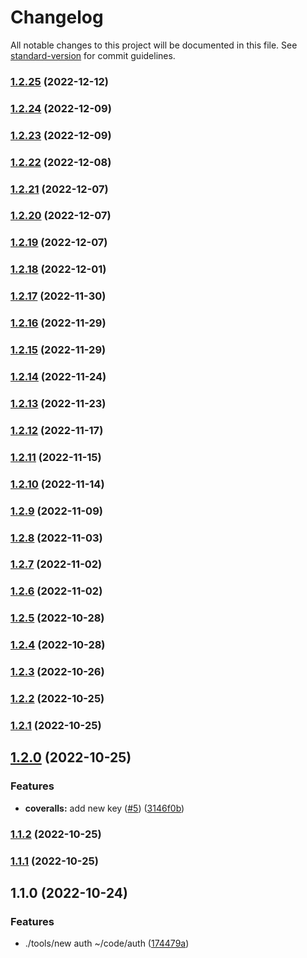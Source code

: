 # Changelog

All notable changes to this project will be documented in this file. See [standard-version](https://github.com/conventional-changelog/standard-version) for commit guidelines.

### [1.2.25](https://github.com/alexfalkowski/auth/compare/v1.2.24...v1.2.25) (2022-12-12)

### [1.2.24](https://github.com/alexfalkowski/auth/compare/v1.2.23...v1.2.24) (2022-12-09)

### [1.2.23](https://github.com/alexfalkowski/auth/compare/v1.2.22...v1.2.23) (2022-12-09)

### [1.2.22](https://github.com/alexfalkowski/auth/compare/v1.2.21...v1.2.22) (2022-12-08)

### [1.2.21](https://github.com/alexfalkowski/auth/compare/v1.2.20...v1.2.21) (2022-12-07)

### [1.2.20](https://github.com/alexfalkowski/auth/compare/v1.2.19...v1.2.20) (2022-12-07)

### [1.2.19](https://github.com/alexfalkowski/auth/compare/v1.2.18...v1.2.19) (2022-12-07)

### [1.2.18](https://github.com/alexfalkowski/auth/compare/v1.2.17...v1.2.18) (2022-12-01)

### [1.2.17](https://github.com/alexfalkowski/auth/compare/v1.2.16...v1.2.17) (2022-11-30)

### [1.2.16](https://github.com/alexfalkowski/auth/compare/v1.2.15...v1.2.16) (2022-11-29)

### [1.2.15](https://github.com/alexfalkowski/auth/compare/v1.2.14...v1.2.15) (2022-11-29)

### [1.2.14](https://github.com/alexfalkowski/auth/compare/v1.2.13...v1.2.14) (2022-11-24)

### [1.2.13](https://github.com/alexfalkowski/auth/compare/v1.2.12...v1.2.13) (2022-11-23)

### [1.2.12](https://github.com/alexfalkowski/auth/compare/v1.2.11...v1.2.12) (2022-11-17)

### [1.2.11](https://github.com/alexfalkowski/auth/compare/v1.2.10...v1.2.11) (2022-11-15)

### [1.2.10](https://github.com/alexfalkowski/auth/compare/v1.2.9...v1.2.10) (2022-11-14)

### [1.2.9](https://github.com/alexfalkowski/auth/compare/v1.2.8...v1.2.9) (2022-11-09)

### [1.2.8](https://github.com/alexfalkowski/auth/compare/v1.2.7...v1.2.8) (2022-11-03)

### [1.2.7](https://github.com/alexfalkowski/auth/compare/v1.2.6...v1.2.7) (2022-11-02)

### [1.2.6](https://github.com/alexfalkowski/auth/compare/v1.2.5...v1.2.6) (2022-11-02)

### [1.2.5](https://github.com/alexfalkowski/auth/compare/v1.2.4...v1.2.5) (2022-10-28)

### [1.2.4](https://github.com/alexfalkowski/auth/compare/v1.2.3...v1.2.4) (2022-10-28)

### [1.2.3](https://github.com/alexfalkowski/auth/compare/v1.2.2...v1.2.3) (2022-10-26)

### [1.2.2](https://github.com/alexfalkowski/auth/compare/v1.2.1...v1.2.2) (2022-10-25)

### [1.2.1](https://github.com/alexfalkowski/auth/compare/v1.2.0...v1.2.1) (2022-10-25)

## [1.2.0](https://github.com/alexfalkowski/auth/compare/v1.1.2...v1.2.0) (2022-10-25)


### Features

* **coveralls:** add new key ([#5](https://github.com/alexfalkowski/auth/issues/5)) ([3146f0b](https://github.com/alexfalkowski/auth/commit/3146f0be8ffb4a1c7fa4da140d409407a9b6c7dc))

### [1.1.2](https://github.com/alexfalkowski/auth/compare/v1.1.1...v1.1.2) (2022-10-25)

### [1.1.1](https://github.com/alexfalkowski/auth/compare/v1.1.0...v1.1.1) (2022-10-25)

## 1.1.0 (2022-10-24)


### Features

* ./tools/new auth ~/code/auth ([174479a](https://github.com/alexfalkowski/auth/commit/174479aed963539515d67802b4006b21a13591cb))
